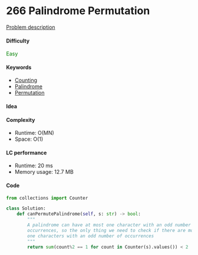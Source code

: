 266 Palindrome Permutation
=======================
[Problem description](https://leetcode.com/problems/palindrome-permutation/)

#### Difficulty
<span style="color:green">Easy</span>

#### Keywords
- [Counting](../categories/counting.md)
- [Palindrome](../categories/palindrome.md)
- [Permutation](../categories/permutation.md)

#### Idea


#### Complexity
- Runtime: O(MN) 
- Space: O(1)

#### LC performance
- Runtime: 20 ms
- Memory usage: 12.7 MB

#### Code
```python
from collections import Counter

class Solution:
    def canPermutePalindrome(self, s: str) -> bool:
        """
        A palindrome can have at most one character with an odd number of 
        occurrences, so the only thing we need to check if there are more than 
        one characters with an odd number of occurrences
        """
        return sum(count%2 == 1 for count in Counter(s).values()) < 2
```